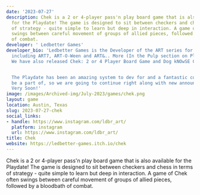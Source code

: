 ```yaml
---
date: '2023-07-27'
description: Chek is a 2 or 4-player pass'n play board game that is also available
  for the Playdate! The game is designed to sit between checkers and chess in terms
  of strategy - quite simple to learn but deep in interaction. A game of Chek often
  swings between careful movement of groups of allied pieces, followed by a bloodbath
  of combat.
developer: ' Ledbetter Games'
developer_bio: 'Ledbetter Games is the Developer of the ART series for the Playdate
  including ART7, ART-O-Ween and ART&.. More (In the Pulp section on Playdate Catalog!).
  We have also released Chek: 2 or 4 Player Board Game and Dog kNOwSE Ch 1 The Dame.


  The Playdate has been an amazing system to dev for and a fantastic community to
  be a part of, so we are going to continue right along with new announcements Coming
  Very Soon!'
image: /images/Archived-img/July-2023/games/chek.png
layout: game
location: Austin, Texas
slug: 2023-07-27-chek
social_links:
- handle: https://www.instagram.com/ldbr_art/
  platform: instagram
  url: https://www.instagram.com/ldbr_art/
title: Chek
website: https://ledbetter-games.itch.io/chek
---
```


Chek is a 2 or 4-player pass'n play board game that is also available for the Playdate! The game is designed to sit between checkers and chess in terms of strategy - quite simple to learn but deep in interaction. A game of Chek often swings between careful movement of groups of allied pieces, followed by a bloodbath of combat.